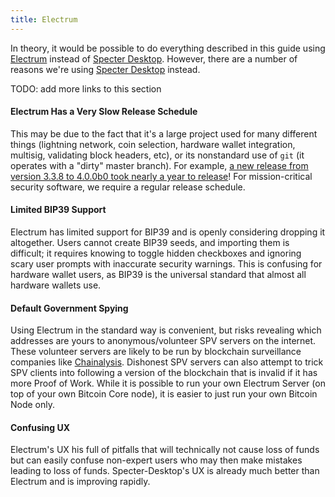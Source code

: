 ```yaml
---
title: Electrum
---
```


In theory, it would be possible to do everything described in this guide using [Electrum](https://electrum.org/) instead of [Specter Desktop](https://github.com/cryptoadvance/specter-desktop).
However, there are a number of reasons we're using [Specter Desktop](https://github.com/cryptoadvance/specter-desktop) instead.

TODO: add more links to this section

#### Electrum Has a Very Slow Release Schedule
This may be due to the fact that it's a large project used for many different things (lightning network, coin selection, hardware wallet integration, multisig, validating block headers, etc), or its nonstandard use of `git` (it operates with a "dirty" master branch).
For example, [a new release from version 3.3.8 to 4.0.0b0 took nearly a year to release](https://download.electrum.org/)!
For mission-critical security software, we require a regular release schedule.

#### Limited BIP39 Support
Electrum has limited support for BIP39 and is openly considering dropping it altogether.
Users cannot create BIP39 seeds, and importing them is difficult; it requires knowing to toggle hidden checkboxes and ignoring scary user prompts with inaccurate security warnings.
This is confusing for hardware wallet users, as BIP39 is the universal standard that almost all hardware wallets use.

#### Default Government Spying
Using Electrum in the standard way is convenient, but risks revealing which addresses are yours to anonymous/volunteer SPV servers on the internet.
These volunteer servers are likely to be run by blockchain surveillance companies like [Chainalysis](https://www.chainalysis.com/).
Dishonest SPV servers can also attempt to trick SPV clients into following a version of the blockchain that is invalid if it has more Proof of Work.
While it is possible to run your own Electrum Server (on top of your own Bitcoin Core node), it is easier to just run your own Bitcoin Node only.

#### Confusing UX
Electrum's UX his full of pitfalls that will technically not cause loss of funds but can easily confuse non-expert users who may then make mistakes leading to loss of funds.
Specter-Desktop's UX is already much better than Electrum and is improving rapidly.
